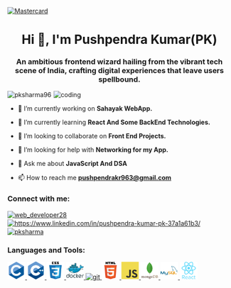 [![Mastercard](https://cdn.dribbble.com/users/2344027/screenshots/5568384/ezgif.com-optimize.gif)](https://github.com/PKSharma96)

<h1 align="center">Hi 👋, I'm Pushpendra Kumar(PK)</h1>
<h3 align="center">An ambitious frontend wizard hailing from the vibrant tech scene of India, crafting digital experiences that leave users spellbound.</h3>
<img align="right" alt="coding" width="400" src="https://cdn.dribbble.com/users/2344027/screenshots/5568384/ezgif.com-optimize.gif">

<p align="left"> <img src="https://komarev.com/ghpvc/?username=pksharma96&label=Profile%20views&color=0e75b6&style=flat" alt="pksharma96" /> </p>

- 🔭 I’m currently working on **Sahayak WebApp.**

- 🌱 I’m currently learning **React And Some BackEnd Technologies.**

- 👯 I’m looking to collaborate on **Front End Projects.**

- 🤝 I’m looking for help with **Networking for my App.**

- 💬 Ask me about **JavaScript And DSA**

- 📫 How to reach me **pushpendrakr963@gmail.com**

<h3 align="left">Connect with me:</h3>
<p align="left">
<a href="https://twitter.com/web_developer28" target="blank"><img align="center" src="https://raw.githubusercontent.com/rahuldkjain/github-profile-readme-generator/master/src/images/icons/Social/twitter.svg" alt="web_developer28" height="30" width="40" /></a>
<a href="https://linkedin.com/in/https://www.linkedin.com/in/pushpendra-kumar-pk-37a1a61b3/" target="blank"><img align="center" src="https://raw.githubusercontent.com/rahuldkjain/github-profile-readme-generator/master/src/images/icons/Social/linked-in-alt.svg" alt="https://www.linkedin.com/in/pushpendra-kumar-pk-37a1a61b3/" height="30" width="40" /></a>
<a href="https://www.leetcode.com/pksharma" target="blank"><img align="center" src="https://raw.githubusercontent.com/rahuldkjain/github-profile-readme-generator/master/src/images/icons/Social/leet-code.svg" alt="pksharma" height="30" width="40" /></a>
</p>

<h3 align="left">Languages and Tools:</h3>
<p align="left"> <a href="https://www.cprogramming.com/" target="_blank" rel="noreferrer"> <img src="https://raw.githubusercontent.com/devicons/devicon/master/icons/c/c-original.svg" alt="c" width="40" height="40"/> </a> <a href="https://www.w3schools.com/cpp/" target="_blank" rel="noreferrer"> <img src="https://raw.githubusercontent.com/devicons/devicon/master/icons/cplusplus/cplusplus-original.svg" alt="cplusplus" width="40" height="40"/> </a> <a href="https://www.w3schools.com/css/" target="_blank" rel="noreferrer"> <img src="https://raw.githubusercontent.com/devicons/devicon/master/icons/css3/css3-original-wordmark.svg" alt="css3" width="40" height="40"/> </a> <a href="https://www.docker.com/" target="_blank" rel="noreferrer"> <img src="https://raw.githubusercontent.com/devicons/devicon/master/icons/docker/docker-original-wordmark.svg" alt="docker" width="40" height="40"/> </a> <a href="https://git-scm.com/" target="_blank" rel="noreferrer"> <img src="https://www.vectorlogo.zone/logos/git-scm/git-scm-icon.svg" alt="git" width="40" height="40"/> </a> <a href="https://www.w3.org/html/" target="_blank" rel="noreferrer"> <img src="https://raw.githubusercontent.com/devicons/devicon/master/icons/html5/html5-original-wordmark.svg" alt="html5" width="40" height="40"/> </a> <a href="https://developer.mozilla.org/en-US/docs/Web/JavaScript" target="_blank" rel="noreferrer"> <img src="https://raw.githubusercontent.com/devicons/devicon/master/icons/javascript/javascript-original.svg" alt="javascript" width="40" height="40"/> </a> <a href="https://www.mongodb.com/" target="_blank" rel="noreferrer"> <img src="https://raw.githubusercontent.com/devicons/devicon/master/icons/mongodb/mongodb-original-wordmark.svg" alt="mongodb" width="40" height="40"/> </a> <a href="https://www.mysql.com/" target="_blank" rel="noreferrer"> <img src="https://raw.githubusercontent.com/devicons/devicon/master/icons/mysql/mysql-original-wordmark.svg" alt="mysql" width="40" height="40"/> </a> <a href="https://reactjs.org/" target="_blank" rel="noreferrer"> <img src="https://raw.githubusercontent.com/devicons/devicon/master/icons/react/react-original-wordmark.svg" alt="react" width="40" height="40"/> </a> </p>
